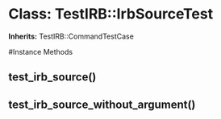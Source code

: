 # Class: TestIRB::IrbSourceTest
**Inherits:** TestIRB::CommandTestCase
    




#Instance Methods
## test_irb_source() [](#method-i-test_irb_source)

## test_irb_source_without_argument() [](#method-i-test_irb_source_without_argument)

